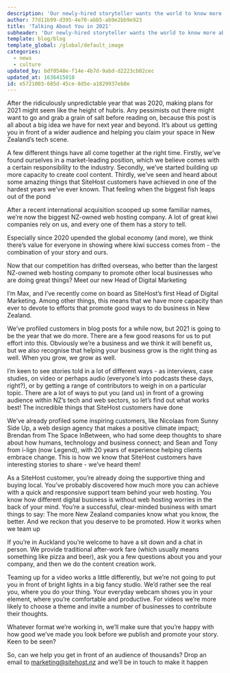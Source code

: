 ```yaml
---
description: 'Our newly-hired storyteller wants the world to know more about interesting New Zealand businesses, like yours.'
author: 77d11b99-d395-4e70-abb5-ab9e2bb9e923
title: 'Talking About You in 2021'
subheader: 'Our newly-hired storyteller wants the world to know more about interesting New Zealand businesses, like yours.'
template: blog/blog
template_global: /global/default_image
categories:
  - news
  - culture
updated_by: bdf0548e-f14e-4b7d-9abd-d2223cb02cec
updated_at: 1636415010
id: e5721003-685d-45ce-8d5e-a1829937eb8e
---
```

After the ridiculously unpredictable year that was 2020, making plans for 2021 might seem like the height of hubris. Any pessimists out there might want to go and grab a grain of salt before reading on, because this post is all about a big idea we have for next year and beyond. It’s about us getting you in front of a wider audience and helping you claim your space in New Zealand’s tech scene.

A few different things have all come together at the right time. Firstly, we’ve found ourselves in a market-leading position, which we believe comes with a certain responsibility to the industry. Secondly, we’ve started building up more capacity to create cool content. Thirdly, we’ve seen and heard about some amazing things that SiteHost customers have achieved in one of the hardest years we’ve ever known.
That feeling when the biggest fish leaps out of the pond

After a recent international acquisition scooped up some familiar names, we’re now the biggest NZ-owned web hosting company. A lot of great kiwi companies rely on us, and every one of them has a story to tell.

Especially since 2020 upended the global economy (and more), we think there’s value for everyone in showing where kiwi success comes from - the combination of your story and ours.

Now that our competition has drifted overseas, who better than the largest NZ-owned web hosting company to promote other local businesses who are doing great things?
Meet our new Head of Digital Marketing

I’m Max, and I’ve recently come on board as SiteHost’s first Head of Digital Marketing. Among other things, this means that we have more capacity than ever to devote to efforts that promote good ways to do business in New Zealand.

We’ve profiled customers in blog posts for a while now, but 2021 is going to be the year that we do more. There are a few good reasons for us to put effort into this. Obviously we’re a business and we think it will benefit us, but we also recognise that helping your business grow is the right thing as well. When you grow, we grow as well.

I’m keen to see stories told in a lot of different ways - as interviews, case studies, on video or perhaps audio (everyone’s into podcasts these days, right?), or by getting a range of contributors to weigh in on a particular topic. There are a lot of ways to put you (and us) in front of a growing audience within NZ’s tech and web sectors, so let’s find out what works best!
The incredible things that SiteHost customers have done

We’ve already profiled some inspiring customers, like Nicolaas from Sunny Side Up, a web design agency that makes a positive climate impact; Brendan from The Space InBetween, who had some deep thoughts to share about how humans, technology and business connect; and Sean and Tony from i-lign (now Legend), with 20 years of experience helping clients embrace change. This is how we know that SiteHost customers have interesting stories to share - we’ve heard them!

As a SiteHost customer, you’re already doing the supportive thing and buying local. You’ve probably discovered how much more you can achieve with a quick and responsive support team behind your web hosting. You know how different digital business is without web hosting worries in the back of your mind. You’re a successful, clear-minded business with smart things to say: The more New Zealand companies know what you know, the better. And we reckon that you deserve to be promoted.
How it works when we team up

If you’re in Auckland you’re welcome to have a sit down and a chat in person. We provide traditional after-work fare (which usually means something like pizza and beer), ask you a few questions about you and your company, and then we do the content creation work.

Teaming up for a video works a little differently, but we’re not going to put you in front of bright lights in a big fancy studio. We’d rather see the real you, where you do your thing. Your everyday webcam shows you in your element, where you’re comfortable and productive. For videos we’re more likely to choose a theme and invite a number of businesses to contribute their thoughts.

Whatever format we’re working in, we’ll make sure that you’re happy with how good we’ve made you look before we publish and promote your story.
Keen to be seen?

So, can we help you get in front of an audience of thousands? Drop an email to marketing@sitehost.nz and we’ll be in touch to make it happen
